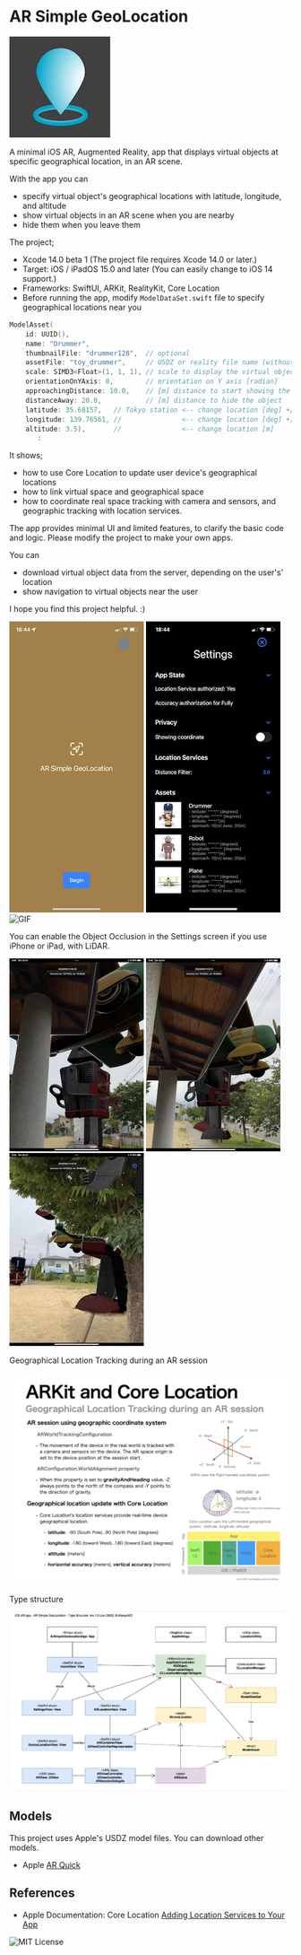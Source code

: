 # AR Simple GeoLocation

![AppIcon](images/appIcon180.png)

A minimal iOS AR, Augmented Reality, app that displays virtual objects 
at specific geographical location, in an AR scene.

With the app you can

- specify virtual object's geographical locations with latitude, longitude, and altitude
- show virtual objects in an AR scene when you are nearby
- hide them when you leave them

The project;

- Xcode 14.0 beta 1 (The project file requires Xcode 14.0 or later.)
- Target: iOS / iPadOS 15.0 and later (You can easily change to iOS 14 support.)
- Frameworks: SwiftUI, ARKit, RealityKit, Core Location
- Before running the app, modify `ModelDataSet.swift` file to specify geographical locations near you

```swift:ModelDataSet.swift
ModelAsset(
    id: UUID(),
    name: "Drummer",
    thumbnailFile: "drummer128",  // optional
    assetFile: "toy_drummer",     // USDZ or reality file name (without ext)
    scale: SIMD3<Float>(1, 1, 1), // scale to display the virtual object
    orientationOnYAxis: 0,        // orientation on Y axis [radian]
    approachingDistance: 10.0,    // [m] distance to start showing the object
    distanceAway: 20.0,           // [m] distance to hide the object
    latitude: 35.68157,   // Tokyo station <-- change location [deg] +/-90
    longitude: 139.76561, //               <-- change location [deg] +/-180
    altitude: 3.5),       //               <-- change location [m]
       :
```

It shows;

- how to use Core Location to update user device's geographical locations
- how to link virtual space and geographical space
- how to coordinate real space tracking with camera and sensors, and geographic tracking with location services.

The app provides minimal UI and limited features, to clarify the basic code and logic.
Please modify the project to make your own apps.

You can

- download virtual object data from the server, depending on the user's' location
- show navigation to virtual objects near the user

I hope you find this project helpful. :)

![Image](images/ss1_240.PNG)
![Image](images/ss2_240.jpeg)
![GIF](images/gif_480p.gif)

You can enable the Object Occlusion in the Settings screen if you use iPhone or iPad, with LiDAR.

![Image](images/ss3_240.jpg)
![Image](images/ss4_240.jpg)
![Image](images/ss5_240.jpg)

Geographical Location Tracking during an AR session

![Image](images/arSimpleLocation_slide.png)

Type structure

![Image](images/arSimpleGeolocation_type_structure_r10.png)

## Models

This project uses Apple's USDZ model files. You can download other models.

- Apple [AR Quick](https://developer.apple.com/augmented-reality/quick-look/)

## References

- Apple Documentation: Core Location [Adding Location Services to Your App](https://developer.apple.com/documentation/corelocation/adding_location_services_to_your_app)

![MIT License](http://img.shields.io/badge/license-MIT-blue.svg?style=flat)

